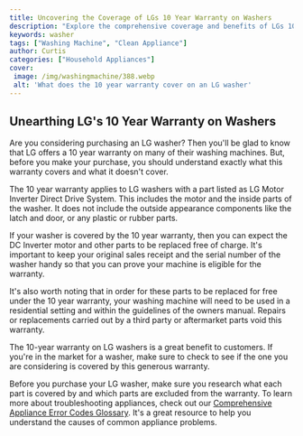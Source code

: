 ```yaml
---
title: Uncovering the Coverage of LGs 10 Year Warranty on Washers
description: "Explore the comprehensive coverage and benefits of LGs 10 year warranty for their washers Learn about the various coverage options available and the steps to take if you need to make a claim"
keywords: washer
tags: ["Washing Machine", "Clean Appliance"]
author: Curtis
categories: ["Household Appliances"]
cover: 
 image: /img/washingmachine/388.webp
 alt: 'What does the 10 year warranty cover on an LG washer'
---
```

## Unearthing LG's 10 Year Warranty on Washers

Are you considering purchasing an LG washer? Then you'll be glad to know that LG offers a 10 year warranty on many of their washing machines. But, before you make your purchase, you should understand exactly what this warranty covers and what it doesn't cover.

The 10 year warranty applies to LG washers with a part listed as LG Motor Inverter Direct Drive System. This includes the motor and the inside parts of the washer. It does not include the outside appearance components like the latch and door, or any plastic or rubber parts.

If your washer is covered by the 10 year warranty, then you can expect the DC Inverter motor and other parts to be replaced free of charge. It's important to keep your original sales receipt and the serial number of the washer handy so that you can prove your machine is eligible for the warranty.

It's also worth noting that in order for these parts to be replaced for free under the 10 year warranty, your washing machine will need to be used in a residential setting and within the guidelines of the owners manual. Repairs or replacements carried out by a third party or aftermarket parts void this warranty. 

The 10-year warranty on LG washers is a great benefit to customers. If you're in the market for a washer, make sure to check to see if the one you are considering is covered by this generous warranty.

Before you purchase your LG washer, make sure you research what each part is covered by and which parts are excluded from the warranty. To learn more about troubleshooting appliances, check out our [Comprehensive Appliance Error Codes Glossary](./error-codes/). It's a great resource to help you understand the causes of common appliance problems.
